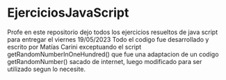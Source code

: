 # EjerciciosJavaScript
Profe en este repositorio dejo todos los ejercicios resueltos de java script para entregar el viernes 19/05/2023
Todo el codigo fue desarrollado y escrito por Matías Carini exceptuando el script getRandomNumberInOneHundred() 
que fue una adaptacion de un codigo getRandomNumber() sacado de internet, luego modificado para ser utilizado 
segun lo necesite.